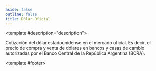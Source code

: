 ```yaml
---
aside: false
outline: false
title: Dólar Oficial
---
```


<script setup>
import { setRegionForSidebar } from '../../.vitepress/sidebar/sidebar.utils.js'

setRegionForSidebar('ar')
</script>

<OAOperation operationId="get-dolar-oficial" :hide-default-footer="false">

<template #description="description">

Cotización del dólar estadounidense en el mercado oficial. Es decir, el precio de compra y venta de dólares en bancos y casas de cambio autorizadas por el Banco Central de la República Argentina (BCRA).

</template>

<template #footer>


<OAFooter />


<!--@include: ./parts/get-dolar-oficial-footer.md -->

</template>

</OAOperation>
